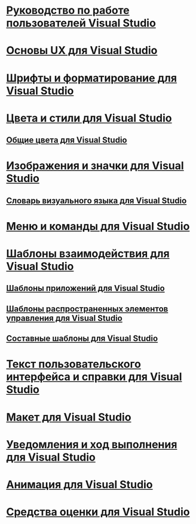 # [Руководство по работе пользователей Visual Studio](visual-studio-user-experience-guidelines.md)
# [Основы UX для Visual Studio](ux-essentials-for-visual-studio.md)
# [Шрифты и форматирование для Visual Studio](fonts-and-formatting-for-visual-studio.md)
# [Цвета и стили для Visual Studio](colors-and-styling-for-visual-studio.md)
## [Общие цвета для Visual Studio](shared-colors-for-visual-studio.md)
# [Изображения и значки для Visual Studio](images-and-icons-for-visual-studio.md)
## [Словарь визуального языка для Visual Studio](visual-language-dictionary-for-visual-studio.md)
# [Меню и команды для Visual Studio](menus-and-commands-for-visual-studio.md)
# [Шаблоны взаимодействия для Visual Studio](interaction-patterns-for-visual-studio.md)
## [Шаблоны приложений для Visual Studio](application-patterns-for-visual-studio.md)
## [Шаблоны распространенных элементов управления для Visual Studio](common-control-patterns-for-visual-studio.md)
## [Составные шаблоны для Visual Studio](composite-patterns-for-visual-studio.md)
# [Текст пользовательского интерфейса и справки для Visual Studio](ui-text-and-help-for-visual-studio.md)
# [Макет для Visual Studio](layout-for-visual-studio.md)
# [Уведомления и ход выполнения для Visual Studio](notifications-and-progress-for-visual-studio.md)
# [Анимация для Visual Studio](animations-for-visual-studio.md)
# [Средства оценки для Visual Studio](evaluation-tools-for-visual-studio.md)
